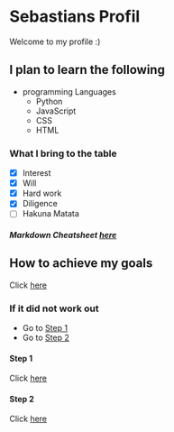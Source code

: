 # Sebastians Profil
Welcome to my profile :)

## I plan to learn the following
- programming Languages
  - Python
  - JavaScript
  - CSS
  - HTML

### What I bring to the table
- [x] Interest
- [x] Will
- [x] Hard work
- [x] Diligence
- [ ] Hakuna Matata

##### Markdown Cheatsheet [here](https://github.com/adam-p/markdown-here/wiki/Markdown-Cheatsheet)

## How to achieve my goals

Click [here](https://google.com)

### If it did not work out

- Go to [Step 1](#step-1)
- Go to [Step 2](#step-2)


#### Step 1
Click [here](https://google.com)

#### Step 2
Click [here](https://google.com)

